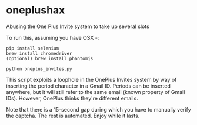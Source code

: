 # oneplushax
Abusing the One Plus Invite system to take up several slots

To run this, assuming you have OSX -:

```
pip install selenium
brew install chromedriver
(optional) brew install phantomjs

python oneplus_invites.py
```

This script exploits a loophole in the OnePlus Invites system by way of inserting the period character in a Gmail ID. Periods can be inserted anywhere, but it will still refer to the same email (known property of Gmail IDs). However, OnePlus thinks they're different emails.

Note that there is a 15-second gap during which you have to manually verify the captcha. The rest is automated. Enjoy while it lasts.
